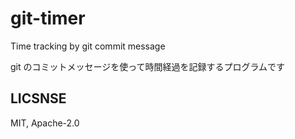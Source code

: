 # git-timer

Time tracking by git commit message

git のコミットメッセージを使って時間経過を記録するプログラムです


## LICSNSE

MIT, Apache-2.0
